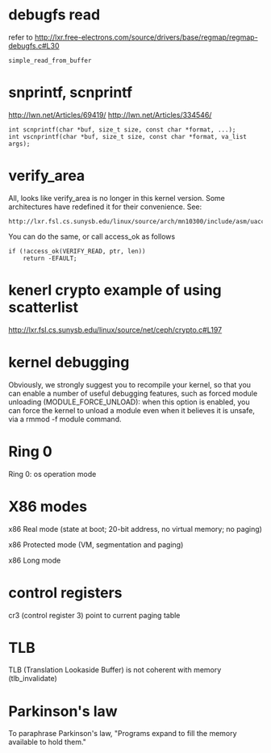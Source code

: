 # debugfs read
refer to
http://lxr.free-electrons.com/source/drivers/base/regmap/regmap-debugfs.c#L30

    simple_read_from_buffer

# snprintf, scnprintf
http://lwn.net/Articles/69419/
http://lwn.net/Articles/334546/

    int scnprintf(char *buf, size_t size, const char *format, ...);
    int vscnprintf(char *buf, size_t size, const char *format, va_list args);

# verify_area
All, looks like verify_area is no longer in this kernel version.  Some
architectures have redefined it for their convenience.  See:

    http://lxr.fsl.cs.sunysb.edu/linux/source/arch/mn10300/include/asm/uaccess.h#L75

You can do the same, or call access_ok as follows

    if (!access_ok(VERIFY_READ, ptr, len))
        return -EFAULT;
	
# kenerl crypto example of using scatterlist
http://lxr.fsl.cs.sunysb.edu/linux/source/net/ceph/crypto.c#L197

# kernel debugging 
Obviously, we strongly suggest you to recompile your kernel, so that you can
enable a number of useful debugging features, such as forced module unloading
(MODULE_FORCE_UNLOAD): when this option is enabled, you can force the kernel to
                       unload a module even when it believes it is unsafe, via a
                       rmmod -f module command. 

# Ring 0
Ring 0: os operation mode

# X86 modes
x86 Real mode (state at boot; 20-bit address, no virtual memory; no paging)

x86 Protected mode (VM, segmentation and paging)

x86 Long mode

# control registers
cr3 (control register 3) point to current paging table

# TLB
TLB (Translation Lookaside Buffer) is not coherent with memory (tlb_invalidate)

# Parkinson's law
To paraphrase Parkinson's law, "Programs expand to fill the memory available to
hold them."
